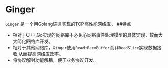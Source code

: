 # Ginger
`Ginger` 是一个用Golang语言实现的TCP高性能网络库。
##特点
* 相对于C++,Go实现的网络库不必关心网络事件处理模型的具体实现，故而大大简化网络库开发。
* 相对于其他网络库，`Ginger`使用`Read+RecvBuffer`而非`ReadSlice`实现数据接收,从而提高网络库效率。
* 将协议解封功能解耦，便于业务协议开发..
